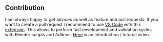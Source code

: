 ## Contribution
I am always happy to get advices as well as feature and pull requests. 
If you want to create a pull request I recommend to use [VS Code](https://code.visualstudio.com) with this [extension](https://marketplace.visualstudio.com/items?itemName=JacquesLucke.blender-development). 
This allows to perform fast development and validation cycles with Blender scripts and Addons. 
[Here](https://www.youtube.com/watch?v=q06-hER7Y1Q) is an introduction / tutorial video.

